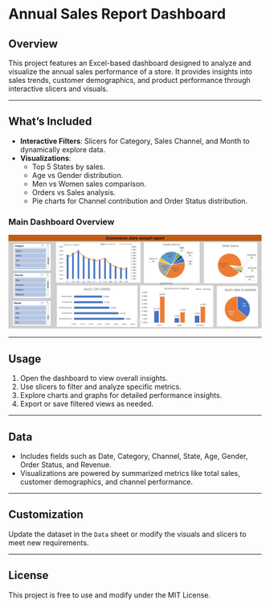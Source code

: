# Annual Sales Report Dashboard

## Overview
This project features an Excel-based dashboard designed to analyze and visualize the annual sales performance of a store. It provides insights into sales trends, customer demographics, and product performance through interactive slicers and visuals.

---

## What’s Included
- **Interactive Filters**: Slicers for Category, Sales Channel, and Month to dynamically explore data.
- **Visualizations**:
  - Top 5 States by sales.
  - Age vs Gender distribution.
  - Men vs Women sales comparison.
  - Orders vs Sales analysis.
  - Pie charts for Channel contribution and Order Status distribution.


### **Main Dashboard Overview**
![Main Dashboard Overview](excel.png)



---

## Usage
1. Open the dashboard to view overall insights.
2. Use slicers to filter and analyze specific metrics.
3. Explore charts and graphs for detailed performance insights.
4. Export or save filtered views as needed.

---

## Data
- Includes fields such as Date, Category, Channel, State, Age, Gender, Order Status, and Revenue.
- Visualizations are powered by summarized metrics like total sales, customer demographics, and channel performance.

---

## Customization
Update the dataset in the `Data` sheet or modify the visuals and slicers to meet new requirements.

---

## License
This project is free to use and modify under the MIT License.
